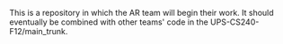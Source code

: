 This is a repository in which the AR team will begin their work. It should eventually be combined with other teams' code in the UPS-CS240-F12/main_trunk.